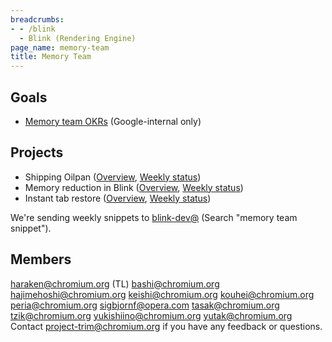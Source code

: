 ```yaml
---
breadcrumbs:
- - /blink
  - Blink (Rendering Engine)
page_name: memory-team
title: Memory Team
---
```


## Goals

*   [Memory team OKRs](https://easyokrs.googleplex.com/edit/memory-dev/)
            (Google-internal only)

## Projects

*   Shipping Oilpan
            ([Overview](https://docs.google.com/document/d/1_zHanQ8o1lZt1NA_X_2Uo4Tk_wXEkik5JXs8nSSu2Rs/edit#heading=h.ljp56sfuikn2),
            [Weekly
            status](https://docs.google.com/document/d/1E9NxBmI6FRZ9AgGKhcTcyYV4_19WutY-KgbqBcIoHgI/edit))
*   Memory reduction in Blink
            ([Overview](https://docs.google.com/presentation/d/1soWvmqxWuZQ_ZchvPZFgf5frAQBBlq5f2tJTuDDPZI8/edit#slide=id.g437b0e633_00),
            [Weekly
            status](https://docs.google.com/document/d/1Ss64pHLncbpmkmQcWqdL7fiPAH0oy_5XSvjBO3aXf60/edit#heading=h.edmjmaqgarcl))
*   Instant tab restore
            ([Overview](https://docs.google.com/document/d/1tOgHctJ1Pwdf0U2n7_y9ZDrpLehy4MKpIxjJPj9J33c/edit),
            [Weekly
            status](https://docs.google.com/document/d/1Vni5m6ohMBkgZFgwI6jjEx-qWUN-4_o7rybyZ330jPY/edit#))

We're sending weekly snippets to
[blink-dev@](https://groups.google.com/a/chromium.org/forum/#!forum/blink-dev)
(Search "memory team snippet").

## Members

haraken@chromium.org (TL)
bashi@chromium.org
hajimehoshi@chromium.org
keishi@chromium.org
kouhei@chromium.org
peria@chromium.org
sigbjornf@opera.com
tasak@chromium.org
tzik@chromium.org
yukishiino@chromium.org
yutak@chromium.org
Contact project-trim@chromium.org if you have any feedback or questions.
